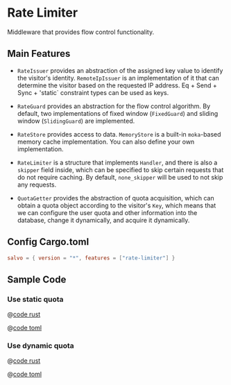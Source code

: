 # Rate Limiter

Middleware that provides flow control functionality.


## Main Features

* `RateIssuer` provides an abstraction of the assigned key value to identify the visitor's identity. `RemoteIpIssuer` is an implementation of it that can determine the visitor based on the requested IP address. Eq + Send + Sync + 'static` constraint types can be used as keys.

* `RateGuard` provides an abstraction for the flow control algorithm. By default, two implementations of fixed window (`FixedGuard`) and sliding window (`SlidingGuard`) are implemented.

* `RateStore` provides access to data. `MemoryStore` is a built-in `moka`-based memory cache implementation. You can also define your own implementation.

* `RateLimiter` is a structure that implements `Handler`, and there is also a `skipper` field inside, which can be specified to skip certain requests that do not require caching. By default, `none_skipper` will be used to not skip any requests.

* `QuotaGetter` provides the abstraction of quota acquisition, which can obtain a quota object according to the visitor's `Key`, which means that we can configure the user quota and other information into the database, change it dynamically, and acquire it dynamically.

## Config Cargo.toml

```toml
salvo = { version = "*", features = ["rate-limiter"] }
```

## Sample Code 

### Use static quota

<CodeGroup>
  <CodeGroupItem title="main.rs" active>

@[code rust](../../codes/rate-limiter-static/src/main.rs)

  </CodeGroupItem>
  <CodeGroupItem title="Cargo.toml">

@[code toml](../../codes/rate-limiter-static/Cargo.toml)

  </CodeGroupItem>
</CodeGroup>


### Use dynamic quota

<CodeGroup>
  <CodeGroupItem title="main.rs" active>

@[code rust](../../codes/rate-limiter-dynamic/src/main.rs)

  </CodeGroupItem>
  <CodeGroupItem title="Cargo.toml">

@[code toml](../../codes/rate-limiter-dynamic/Cargo.toml)

  </CodeGroupItem>
</CodeGroup>
